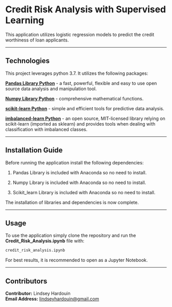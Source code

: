 # Credit Risk Analysis with Supervised Learning

This application utilizes logistic regression models to predict the credit worthiness of loan applicants.

---

## Technologies

This project leverages python 3.7. It utilizes the following packages:

**[Pandas Library Python](https://pandas.pydata.org/)** - a fast, powerful, flexible and easy to use open source data analysis and manipulation tool.<br>

**[Numpy Library Python](https://numpy.org/)** -  comprehensive mathematical functions.<br>

**[scikit-learn Python](https://scikit-learn.org/)** - simple and efficient tools for predictive data analysis.<br>

**[imbalanced-learn Python](https://imbalanced-learn.org/)** - an open source, MIT-licensed library relying on scikit-learn (imported as sklearn) and provides tools when dealing with classification with imbalanced classes.<br>

---

## Installation Guide

Before running the application install the following dependencies:

1) Pandas Library is included with Anaconda so no need to install.<br>

2) Numpy Library is included with Anaconda so no need to install.<br>

3) Scikit_learn Library is included with Anaconda so no need to install.<br>

The installation of libraries and dependencies is now complete.

---

## Usage

To use the application simply clone the repository and run the **Credit_Risk_Analysis.ipynb** file with:

```python
credit_risk_analysis.ipynb
```

For best results, it is recommended to open as a Jupyter Notebook.

---

## Contributors

**Contributor:** Lindsey Hardouin<br>
**Email Address:** lindseyhardouin@gmail.com<br>
